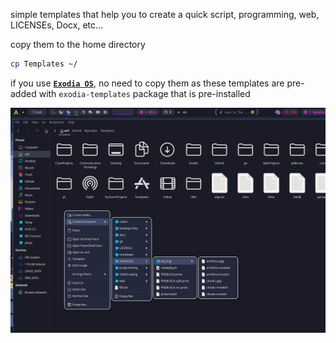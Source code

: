 simple templates that help you to create a quick script, programming, web, LICENSEs, Docx, etc...

copy them to the home directory

```bash
cp Templates ~/  
```

if you use [**`Exodia OS`**](https://exodia-os.github.io/exodia-website/), no need to copy them as these templates are pre-added with `exodia-templates` package that is pre-installed

<img src="../img/Templates.png" alt="Templates" align="center" >
